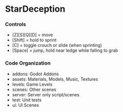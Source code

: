 # StarDeception

### Controls
- [Z][S][Q][D] = move
- [Shift] = hold to sprint
- [C] = toggle crouch or slide (when sprinting)
- [Space] = jump, hold near ledge while falling to grab


### Code Organization

- addons: Godot Addons
- assets: Materials, Models, Music, Textures
- levels: Game Levels
- scenes: Other scenes
- server: Server only script/scenes
- test: Unit tests
- ui: UI Scenes
